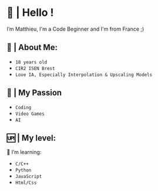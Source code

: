 # 👋 | Hello !

I’m Matthieu, I'm a Code Beginner and I'm from France ;)

## 💁 | About Me:

- `18 years old`
- `CIR2 ISEN Brest`
- `Love IA, Especially Interpolation & Upscaling Models`

## 💙 | My Passion

- `Coding`
- `Video Games`
- `AI`

## 🆙 | My level:

🌱 I’m learning:
- `C/C++`
- `Python`
- `JavaScript`
- `Html/Css`
